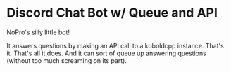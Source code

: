 # Discord Chat Bot w/ Queue and API

NoPro's silly little bot! 

It answers questions by making an API call to a koboldcpp instance. That's it. That's all it does. And it can sort of queue up answering questions (without too much screaming on its part).

